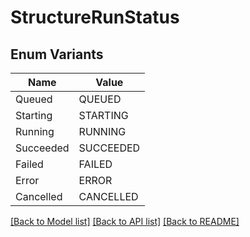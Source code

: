 # StructureRunStatus

## Enum Variants

| Name | Value |
|---- | -----|
| Queued | QUEUED |
| Starting | STARTING |
| Running | RUNNING |
| Succeeded | SUCCEEDED |
| Failed | FAILED |
| Error | ERROR |
| Cancelled | CANCELLED |


[[Back to Model list]](../README.md#documentation-for-models) [[Back to API list]](../README.md#documentation-for-api-endpoints) [[Back to README]](../README.md)


